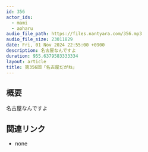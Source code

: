 ```yaml
---
id: 356
actor_ids:
  - mami
  - aoharu
audio_file_path: https://files.nantyara.com/356.mp3
audio_file_size: 23011829
date: Fri, 01 Nov 2024 22:55:00 +0900
description: 名古屋なんですよ
duration: 955.6379583333334
layout: article
title: 第356回「名古屋だがね」
---
```

## 概要

名古屋なんですよ

## 関連リンク

* none
